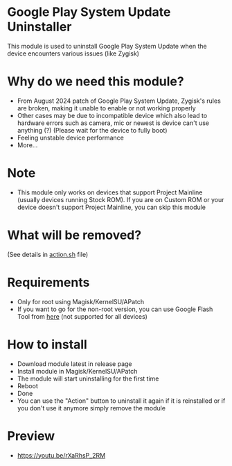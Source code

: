 # Google Play System Update Uninstaller

This module is used to uninstall Google Play System Update when the device encounters various issues (like Zygisk)

# Why do we need this module?
- From August 2024 patch of Google Play System Update, Zygisk's rules are broken, making it unable to enable or not working properly
- Other cases may be due to incompatible device which also lead to hardware errors such as camera, mic or newest is device can't use anything (?) (Please wait for the device to fully boot)
- Feeling unstable device performance
- More...

# Note
- This module only works on devices that support Project Mainline (usually devices running Stock ROM). If you are on Custom ROM or your device doesn't support Project Mainline, you can skip this module

# What will be removed?
(See details in [action.sh](https://github.com/daoquan1002/GPSU-Uninstaller/blob/main/action.sh) file)

# Requirements
- Only for root using Magisk/KernelSU/APatch
- If you want to go for the non-root version, you can use Google Flash Tool from [here](https://flash.android.com/tools/google_play_system_update_rollbacks) (not supported for all devices)

# How to install
- Download module latest in release page
- Install module in Magisk/KernelSU/APatch
- The module will start uninstalling for the first time
- Reboot
- Done
- You can use the "Action" button to uninstall it again if it is reinstalled or if you don't use it anymore simply remove the module

# Preview
- https://youtu.be/rXaRhsP_2RM
